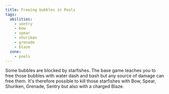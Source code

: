 ```yaml
---
title: Freeing bubbles in Pools
tags:
  abilities:
    - sentry
    - bow
    - spear
    - shuriken
    - grenade
    - blaze
  zone:
    - pools
---
```


Some bubbles are blocked by starfishes. The base game teaches you to free those bubbles with water dash and bash but any source of damage can free them. It's therefore possible to kill those starfishes with Bow, Spear, Shuriken, Grenade, Sentry but also with a charged Blaze.

<youtube-video id="YE-yQ23yBSQ"></youtube-video>